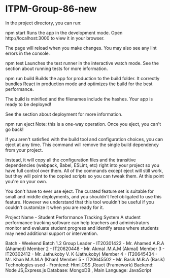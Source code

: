 # ITPM-Group-86-new
In the project directory, you can run:

npm start
Runs the app in the development mode.
Open http://localhost:3000 to view it in your browser.

The page will reload when you make changes.
You may also see any lint errors in the console.

npm test
Launches the test runner in the interactive watch mode.
See the section about running tests for more information.

npm run build
Builds the app for production to the build folder.
It correctly bundles React in production mode and optimizes the build for the best performance.

The build is minified and the filenames include the hashes.
Your app is ready to be deployed!

See the section about deployment for more information.

npm run eject
Note: this is a one-way operation. Once you eject, you can't go back!

If you aren't satisfied with the build tool and configuration choices, you can eject at any time. This command will remove the single build dependency from your project.

Instead, it will copy all the configuration files and the transitive dependencies (webpack, Babel, ESLint, etc) right into your project so you have full control over them. All of the commands except eject will still work, but they will point to the copied scripts so you can tweak them. At this point you're on your own.

You don't have to ever use eject. The curated feature set is suitable for small and middle deployments, and you shouldn't feel obligated to use this feature. However we understand that this tool wouldn't be useful if you couldn't customize it when you are ready for it.

Project Name - Student Performance Tracking System 
A student performance tracking software can help teachers and administrators monitor and 
evaluate student progress and identify areas where students may need additional support or 
intervention.

Batch - Weekend Batch 1.2
Group Leader - IT20301422 - Mr. Ahamed A.R.A  (Ahamed)
Member 2 - IT20620448 - Mr. Akmal .M.A.M (Akmal)
Member 3 - IT20302412 - Mr. Jathukoby V. K (Jathukoby)
Member 4 - IT20645434 - Mr. Khan M.A.M.A (Khan)
Member 5 - IT20645502 - Mr. Basik M.B.A (Basik)
Technologies used - Frontend:  Html,CSS ,React (Framework) Backend: Node JS,Express.js Database: MongoDB , Main Language: JavaScript



